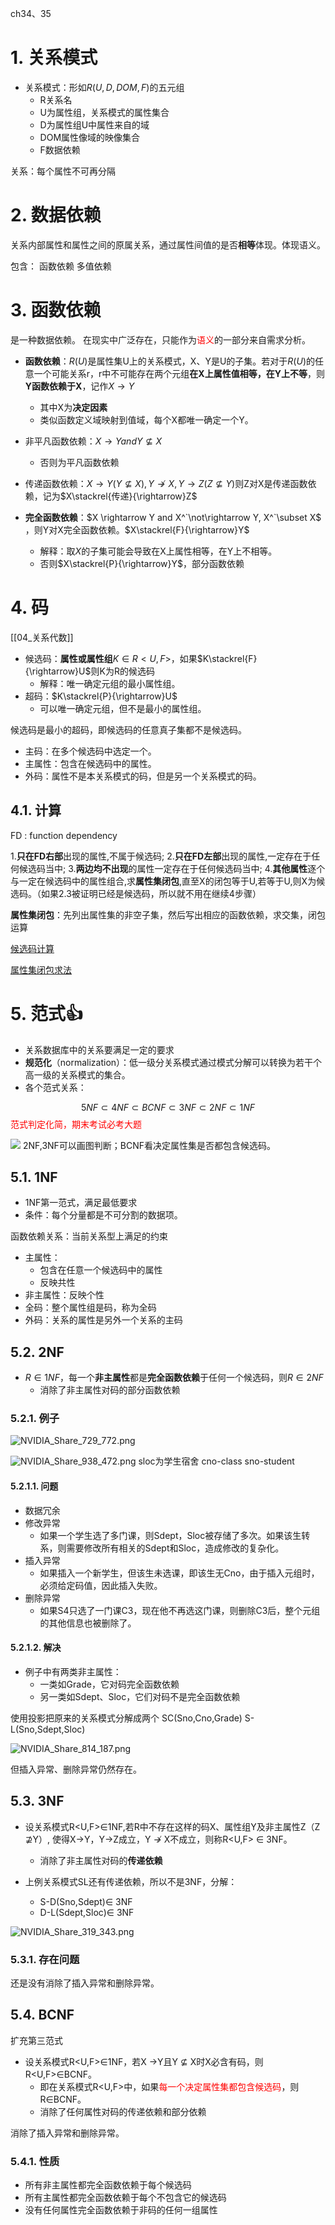 
ch34、35

# 1. 关系模式

- 关系模式：形如$R(U,D,DOM,F)$的五元组
	- R关系名
	- U为属性组，关系模式的属性集合
	- D为属性组U中属性来自的域
	- DOM属性像域的映像集合
	- F数据依赖

关系：每个属性不可再分隔

# 2. 数据依赖

关系内部属性和属性之间的原属关系，通过属性间值的是否**相等**体现。体现语义。

包含：
函数依赖
多值依赖
# 3. 函数依赖

是一种数据依赖。
在现实中广泛存在，只能作为<font color="#ff0000">语义</font>的一部分来自需求分析。

- **函数依赖**：$R(U)$是属性集U上的关系模式，X、Y是U的子集。若对于$R(U)$的任意一个可能关系r，r中不可能存在两个元组**在X上属性值相等，在Y上不等**，则**Y函数依赖于X**，记作$X\rightarrow Y$
	- 其中X为**决定因素**
	- 类似函数定义域映射到值域，每个X都唯一确定一个Y。

- 非平凡函数依赖：$X\rightarrow Y  and Y\not\subseteq X$ 
	- 否则为平凡函数依赖
- 传递函数依赖：$X\rightarrow Y(Y\not\subseteq X) , Y\not\rightarrow X, Y\rightarrow Z(Z\not\subseteq Y)$则Z对X是传递函数依赖，记为$X\stackrel{传递}{\rightarrow}Z$

- **完全函数依赖**：$X \rightarrow Y and X^`\not\rightarrow Y, X^`\subset X$ ，则Y对X完全函数依赖。$X\stackrel{F}{\rightarrow}Y$
	- 解释：取$X$的子集可能会导致在X上属性相等，在Y上不相等。
	- 否则$X\stackrel{P}{\rightarrow}Y$，部分函数依赖

# 4. 码

[[04_关系代数]]

- 候选码：**属性或属性组**$K\in R<U,F>$，如果$K\stackrel{F}{\rightarrow}U$则K为R的候选码
	- 解释：唯一确定元组的最小属性组。
- 超码：$K\stackrel{P}{\rightarrow}U$
	- 可以唯一确定元组，但不是最小的属性组。

候选码是最小的超码，即候选码的任意真子集都不是候选码。

- 主码：在多个候选码中选定一个。
- 主属性：包含在候选码中的属性。
- 外码：属性不是本关系模式的码，但是另一个关系模式的码。


## 4.1. 计算
FD : function dependency

1.**只在FD右部**出现的属性,不属于候选码;
2.**只在FD左部**出现的属性,一定存在于任何候选码当中;
3.**两边均不出现**的属性一定存在于任何候选码当中;
4.**其他属性**逐个与一定在候选码中的属性组合,求**属性集闭包**,直至X的闭包等于U,若等于U,则X为候选码。（如果2.3被证明已经是候选码，所以就不用在继续4步骤）

**属性集闭包**：先列出属性集的非空子集，然后写出相应的函数依赖，求交集，闭包运算

[候选码计算](https://blog.csdn.net/yo_u_niverse/article/details/105637975)

[属性集闭包求法](https://blog.csdn.net/Game_Zmh/article/details/88058069)

# 5. 范式👍

- 关系数据库中的关系要满足一定的要求
- **规范化**（normalization）：低一级分关系模式通过模式分解可以转换为若干个高一级的关系模式的集合。
- 各个范式关系：

$$
5NF \subset 4NF \subset BCNF \subset 3NF \subset 2NF \subset 1NF
$$
<font color="#ff0000">范式判定化简，期末考试必考大题</font>

![](https://chillcharlie-img.oss-cn-hangzhou.aliyuncs.com/imgae/2023/04/13/c66f26888c8e0107ade7d29290037c97_202304131736585.png)
2NF,3NF可以画图判断；BCNF看决定属性集是否都包含候选码。

## 5.1. 1NF

- 1NF第一范式，满足最低要求
- 条件：每个分量都是不可分割的数据项。

函数依赖关系：当前关系型上满足的约束


- 主属性：
	- 包含在任意一个候选码中的属性
	- 反映共性
- 非主属性：反映个性
- 全码：整个属性组是码，称为全码
- 外码：关系的属性是另外一个关系的主码


## 5.2. 2NF

- $R\in 1NF$，每一个**非主属性**都是**完全函数依赖**于任何一个候选码，则$R\in 2NF$
	- 消除了非主属性对码的部分函数依赖

### 5.2.1. 例子

![NVIDIA_Share_729_772.png](https://chillcharlie-img.oss-cn-hangzhou.aliyuncs.com/imgae/2023/04/26/398cc56b7667b6b08c7d8e5d091e1783_NVIDIA_Share_729_772.png)

![NVIDIA_Share_938_472.png](https://chillcharlie-img.oss-cn-hangzhou.aliyuncs.com/imgae/2023/04/26/ddce5b761bb2efd7e60bf66046791786_NVIDIA_Share_938_472.png)
sloc为学生宿舍
cno-class
sno-student


#### 5.2.1.1. 问题
- 数据冗余
- 修改异常
	- 如果一个学生选了多门课，则Sdept，Sloc被存储了多次。如果该生转系，则需要修改所有相关的Sdept和Sloc，造成修改的复杂化。
- 插入异常
	- 如果插入一个新学生，但该生未选课，即该生无Cno，由于插入元组时，必须给定码值，因此插入失败。
- 删除异常
	- 如果S4只选了一门课C3，现在他不再选这门课，则删除C3后，整个元组的其他信息也被删除了。

#### 5.2.1.2. 解决

- 例子中有两类非主属性：
	- 一类如Grade，它对码完全函数依赖
	- 另一类如Sdept、Sloc，它们对码不是完全函数依赖

使用投影把原来的关系模式分解成两个
SC(Sno,Cno,Grade)
S-L(Sno,Sdept,Sloc)

![NVIDIA_Share_814_187.png](https://chillcharlie-img.oss-cn-hangzhou.aliyuncs.com/imgae/2023/04/26/7f030b01e5bc1aac97035d0c3aba7e68_NVIDIA_Share_814_187.png)

但插入异常、删除异常仍然存在。


## 5.3. 3NF

- 设关系模式R<U,F>∈1NF,若R中不存在这样的码X、属性组Y及非主属性Z（Z ⊉Y）, 使得X→Y，Y→Z成立，Y ↛ X不成立，则称R<U,F> ∈ 3NF。
	- 消除了非主属性对码的**传递依赖**

- 上例关系模式SL还有传递依赖，所以不是3NF，分解：
	- S-D(Sno,Sdept)∈ 3NF
	- D-L(Sdept,Sloc)∈ 3NF

![NVIDIA_Share_319_343.png](https://chillcharlie-img.oss-cn-hangzhou.aliyuncs.com/imgae/2023/04/26/432ad74981a7ac7bb6bc9207a8155336_NVIDIA_Share_319_343.png)

### 5.3.1. 存在问题

还是没有消除了插入异常和删除异常。

## 5.4. BCNF

扩充第三范式

- 设关系模式R<U,F>∈1NF，若X →Y且Y ⊈ X时X必含有码，则R<U,F>∈BCNF。
	- 即在关系模式R<U,F>中，如果<font color="#ff0000">每一个决定属性集都包含候选码</font>，则R∈BCNF。
	- 消除了任何属性对码的传递依赖和部分依赖

消除了插入异常和删除异常。

### 5.4.1. 性质

- 所有非主属性都完全函数依赖于每个候选码
- 所有主属性都完全函数依赖于每个不包含它的候选码
- 没有任何属性完全函数依赖于非码的任何一组属性


